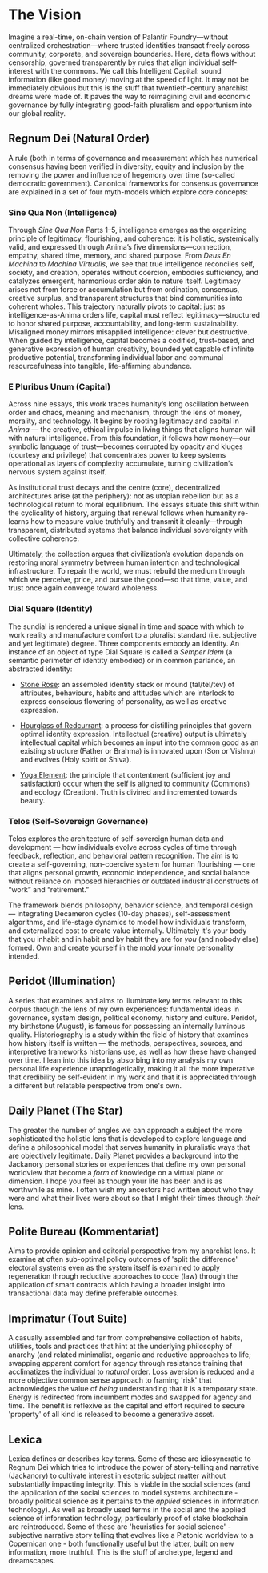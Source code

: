 # The Vision #
Imagine a real-time, on-chain version of Palantir Foundry—without centralized orchestration—where trusted identities transact freely across community, corporate, and sovereign boundaries. Here, data flows without censorship, governed transparently by rules that align individual self-interest with the commons. We call this Intelligent Capital: sound information (like good money) moving at the speed of light. It may not be immediately obvious but this is the stuff that twentieth-century anarchist dreams were made of. It paves the way to reimagining civil and economic governance by fully integrating good-faith pluralism and opportunism into our global reality.



##  Regnum Dei (Natural Order)

A rule (both in terms of governance and measurement which has numerical consensus having been verified in diversity, equity and inclusion by the removing the power and influence of hegemony over time (so-called democratic government). Canonical frameworks for consensus governance are explained in a set of four myth-models which explore core concepts:



### Sine Qua Non (Intelligence)

Through *Sine Qua Non* Parts 1–5, intelligence emerges as the organizing principle of legitimacy, flourishing, and coherence: it is holistic, systemically valid, and expressed through Anima’s five dimensions—connection, empathy, shared time, memory, and shared purpose. From *Deus En Machina* to *Machina Virtualis*, we see that true intelligence reconciles self, society, and creation, operates without coercion, embodies sufficiency, and catalyzes emergent, harmonious order akin to nature itself. Legitimacy arises not from force or accumulation but from ordination, consensus, creative surplus, and transparent structures that bind communities into coherent wholes. This trajectory naturally pivots to capital: just as intelligence-as-Anima orders life, capital must reflect legitimacy—structured to honor shared purpose, accountability, and long-term sustainability. Misaligned money mirrors misapplied intelligence: clever but destructive. When guided by intelligence, capital becomes a codified, trust-based, and generative expression of human creativity, bounded yet capable of infinite productive potential, transforming individual labor and communal resourcefulness into tangible, life-affirming abundance.



### E Pluribus Unum (Capital)

Across nine essays, this work traces humanity’s long oscillation between order and chaos, meaning and mechanism, through the lens of money, morality, and technology. It begins by rooting legitimacy and capital in *Anima* — the creative, ethical impulse in living things that aligns human will with natural intelligence. From this foundation, it follows how money—our symbolic language of trust—becomes corrupted by opacity and kluges (courtesy and privilege) that concentrates power to keep systems operational as layers of complexity accumulate, turning civilization’s nervous system against itself.

As institutional trust decays and the centre (core), decentralized architectures arise (at the periphery): not as utopian rebellion but as a technological return to moral equilibrium. The essays situate this shift within the cyclicality of history, arguing that renewal follows when humanity re-learns how to measure value truthfully and transmit it cleanly—through transparent, distributed systems that balance individual sovereignty with collective coherence.

Ultimately, the collection argues that civilization’s evolution depends on restoring moral symmetry between human intention and technological infrastructure. To repair the world, we must rebuild the medium through which we perceive, price, and pursue the good—so that time, value, and trust once again converge toward wholeness.



### Dial Square (Identity)

The sundial is rendered a unique signal in time and space with which to work reality and manufacture comfort to a pluralist standard (i.e. subjective and yet legitimate) degree. Three components embody an identity. An instance of an object of type Dial Square is  called a *Semper Idem* (a semantic perimeter of identity embodied) or in common parlance, an abstracted identity:

- <u>Stone Rose</u>: an assembled identity stack or mound (tal/tel/tev) of attributes, behaviours, habits and attitudes which are interlock to express conscious flowering of personality, as well as creative expression. 

- <u>Hourglass of Redcurrant</u>: a process for distilling principles that govern optimal identity expression. Intellectual (creative) output is ultimately intellectual capital which becomes an input into the common good as an existing structure (Father or Brahma) is innovated upon (Son or Vishnu) and evolves (Holy spirit or Shiva).

- <u>Yoga Element</u>: the principle that contentment (sufficient joy and satisfaction) occur when the self is aligned to community (Commons) and ecology (Creation). Truth is divined and incremented towards beauty.



### Telos (Self-Sovereign Governance)

Telos explores the architecture of self-sovereign human data and development — how individuals evolve across cycles of time through feedback, reflection, and behavioral pattern recognition. The aim is to create a self-governing, non-coercive system for human flourishing — one that aligns personal growth, economic independence, and social balance without reliance on imposed hierarchies or outdated industrial constructs of “work” and “retirement.” 

The framework blends philosophy, behavior science, and temporal design — integrating Decameron cycles (10-day phases), self-assessment algorithms, and life-stage dynamics to model how individuals transform, and externalized cost to create value internally. Ultimately it's your body that you inhabit and in habit and by habit they are for *you* (and nobody else) formed. Own and create yourself in the mold *your* innate personality intended.



## Peridot (Illumination)

A series that examines and aims to illuminate key terms relevant to this corpus through the lens of my own experiences: fundamental ideas in governance, system design, political economy, history and culture. Peridot, my birthstone (August), is famous for possessing an internally luminous quality. Historiography is a study within the field of history that examines how history itself is written — the methods, perspectives, sources, and interpretive frameworks historians use, as well as how these have changed over time. I lean into this idea by absorbing into my analysis my own personal life experience unapologetically, making it all the more imperative that credibility be self-evident in my work and that it is appreciated through a different but relatable perspective from one's own.



## Daily Planet (The Star)

The greater the number of angles we can approach a subject the more sophisticated the holistic lens that is developed to explore language and define a philosophical model that serves humanity in pluralistic ways that are objectively legitimate. Daily Planet provides a background into the Jackanory personal stories or experiences that define my  own personal worldview that become a *form* of knowledge on a virtual plane or dimension. I hope you feel as though your life has been and is as worthwhile as mine. I often wish my ancestors had written about who they were and what their lives were about so that I might their times through *their* lens. 



## Polite Bureau (Kommentariat)

Aims to provide opinion and editorial perspective from my anarchist lens. It examine at often sub-optimal policy outcomes of 'split the difference' electoral systems even as the system itself is examined to apply regeneration through reductive approaches to code (law) through the application of smart contracts which having a broader insight into transactional data may define preferable outcomes.



## Imprimatur (Tout Suite)

A casually assembled and far from comprehensive collection of habits, utilities, tools and practices that hint at the underlying philosophy of anarchy (and related minimalist, organic and reductive approaches to life; swapping apparent comfort for agency through resistance training that acclimatizes the individual to *natural* order. Loss aversion is reduced and a more objective common sense approach to framing 'risk' that acknowledges the value of *being* understanding that it is a temporary state. Energy is redirected from incumbent modes and swapped for agency and time. The benefit is reflexive as the capital and effort required to secure 'property' of all kind is released to become a generative asset.



## Lexica

Lexica defines or describes key terms. Some of these are idiosyncratic to Regnum Dei which tries to introduce the power of story-telling and narrative (Jackanory) to cultivate interest in esoteric subject matter without substantially impacting integrity. This is viable in the social sciences (and the application of the social sciences to model systems architecture - broadly political science as it pertains to the *applied* sciences in information technology). As well as broadly used terms in the social and the applied science of information technology, particularly proof of stake blockchain are reintroduced. Some of these are 'heuristics for social science' - subjective narrative story telling that evolves like a Platonic worldview to a Copernican one - both functionally useful but the latter, built on new information, more truthful. This is the stuff of archetype, legend and dreamscapes.
